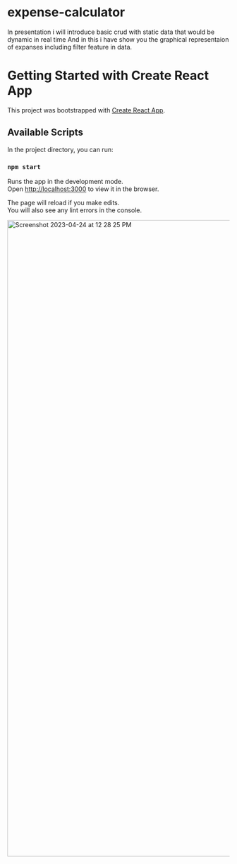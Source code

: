 # expense-calculator
In presentation i will introduce basic crud with static data that would be dynamic in real time And in this i have show you the graphical representaion of expanses including filter feature in data.


# Getting Started with Create React App

This project was bootstrapped with [Create React App](https://github.com/facebook/create-react-app).

## Available Scripts

In the project directory, you can run:

### `npm start`

Runs the app in the development mode.\
Open [http://localhost:3000](http://localhost:3000) to view it in the browser.

The page will reload if you make edits.\
You will also see any lint errors in the console.


<img width="1439" alt="Screenshot 2023-04-24 at 12 28 25 PM" src="https://user-images.githubusercontent.com/55350982/233924798-cd40bfcf-6d81-4437-939e-8dbafaee160f.png">
